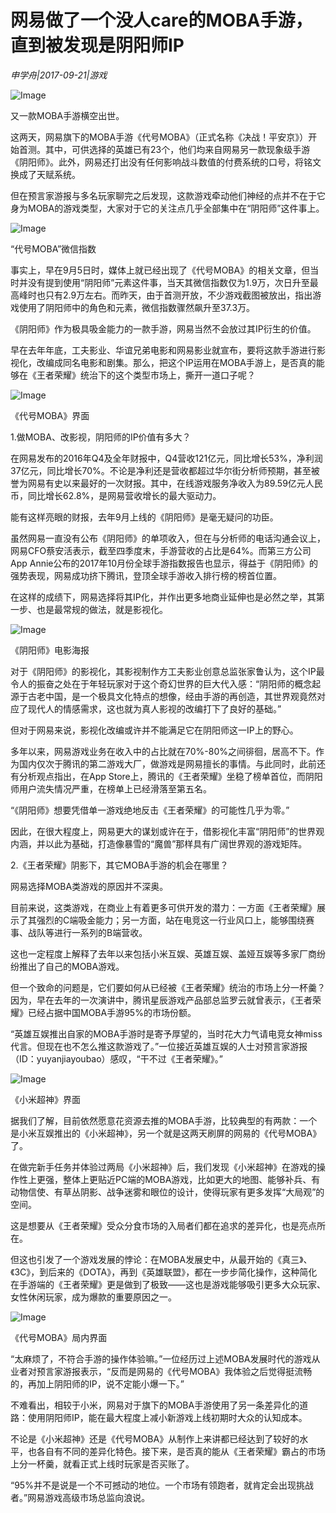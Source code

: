 # 网易做了一个没人care的MOBA手游，直到被发现是阴阳师IP

*申学舟|2017-09-21|游戏*

![Image](http://static.ylzbl.com/uploads/ueditor/php/upload/image/20170922/1506054036292303.jpeg)

又一款MOBA手游横空出世。

这两天，网易旗下的MOBA手游《代号MOBA》（正式名称《决战！平安京》）开始首测。其中，可供选择的英雄已有23个，他们均来自网易另一款现象级手游《阴阳师》。此外，网易还打出没有任何影响战斗数值的付费系统的口号，将铭文换成了天赋系统。

但在预言家游报与多名玩家聊完之后发现，这款游戏牵动他们神经的点并不在于它身为MOBA的游戏类型，大家对于它的关注点几乎全部集中在“阴阳师”这件事上。

![Image](http://p3.pstatp.com/large/3b180000f424da6ce322)

“代号MOBA”微信指数

事实上，早在9月5日时，媒体上就已经出现了《代号MOBA》的相关文章，但当时并没有提到使用“阴阳师”元素这件事，当天其微信指数仅为1.9万，次日升至最高峰时也只有2.9万左右。而昨天，由于首测开放，不少游戏截图被放出，指出游戏使用了阴阳师中的角色和元素，微信指数骤然飙升至37.3万。

《阴阳师》作为极具吸金能力的一款手游，网易当然不会放过其IP衍生的价值。

早在去年年底，工夫影业、华谊兄弟电影和网易影业就宣布，要将这款手游进行影视化，改编成同名电影和剧集。那么，把这个IP运用在MOBA手游上，是否真的能够在《王者荣耀》统治下的这个类型市场上，撕开一道口子呢？

![Image](http://p3.pstatp.com/large/3b110002b9c400f5c4ce)

《代号MOBA》界面

1.做MOBA、改影视，阴阳师的IP价值有多大？

在网易发布的2016年Q4及全年财报中，Q4营收121亿元，同比增长53%，净利润37亿元，同比增长70%。不论是净利还是营收都超过华尔街分析师预期，甚至被誉为网易有史以来最好的一次财报。其中，在线游戏服务净收入为89.59亿元人民币，同比增长62.8%，是网易营收增长的最大驱动力。

能有这样亮眼的财报，去年9月上线的《阴阳师》是毫无疑问的功臣。

虽然网易一直没有公布《阴阳师》的单项收入，但在与分析师的电话沟通会议上，网易CFO蔡安活表示，截至四季度末，手游营收的占比是64%。而第三方公司App Annie公布的2017年10月份全球手游指数报告也显示，得益于《阴阳师》的强势表现，网易成功挤下腾讯，登顶全球手游收入排行榜的榜首位置。

在这样的成绩下，网易选择将其IP化，并作出更多地商业延伸也是必然之举，其第一步、也是最常规的做法，就是影视化。

![Image](http://p1.pstatp.com/large/3b150002acbbc1e4758b)

《阴阳师》电影海报

对于《阴阳师》的影视化，其影视制作方工夫影业创意总监张家鲁认为，这个IP最令人的振奋之处在于年轻玩家对于这个奇幻世界的巨大代入感：“阴阳师的概念起源于古老中国，是一个极具文化特点的想像，经由手游的再创造，其世界观竟然对应了现代人的情感需求，这也就为真人影视的改编打下了良好的基础。”

但对于网易来说，影视化改编或许并不能满足它在阴阳师这一IP上的野心。

多年以来，网易游戏业务在收入中的占比就在70%-80%之间徘徊，居高不下。作为国内仅次于腾讯的第二游戏大厂，做游戏是网易擅长的事情。与此同时，此前还有分析观点指出，在App Store上，腾讯的《王者荣耀》坐稳了榜单首位，而阴阳师用户流失情况严重，在榜单上已经滑落至第五名。

“《阴阳师》想要凭借单一游戏绝地反击《王者荣耀》的可能性几乎为零。”

因此，在很大程度上，网易更大的谋划或许在于，借影视化丰富“阴阳师”的世界观内涵，并以此为基础，打造像暴雪的“魔兽”那样具有广阔世界观的游戏矩阵。

2.《王者荣耀》阴影下，其它MOBA手游的机会在哪里？

网易选择MOBA类游戏的原因并不深奥。

目前来说，这类游戏，在商业上有着更多可供开发的潜力：一方面《王者荣耀》展示了其强烈的C端吸金能力；另一方面，站在电竞这一行业风口上，能够围绕赛事、战队等进行一系列的B端营收。

这也一定程度上解释了去年以来包括小米互娱、英雄互娱、盖娅互娱等多家厂商纷纷推出了自己的MOBA游戏。

但一个致命的问题是，它们要如何从已经被《王者荣耀》统治的市场上分一杯羹？因为，早在去年的一次演讲中，腾讯星辰游戏产品部总监罗云就曾表示，《王者荣耀》已经占据中国MOBA手游95%的市场份额。

“英雄互娱推出自家的MOBA手游时是寄予厚望的，当时花大力气请电竞女神miss代言。但现在也不怎么推这款游戏了。”一位接近英雄互娱的人士对预言家游报（ID：yuyanjiayoubao）感叹，“干不过《王者荣耀》。”

![Image](http://p3.pstatp.com/large/3b170000ffee6ef2a1f7)

《小米超神》界面

据我们了解，目前依然愿意花资源去推的MOBA手游，比较典型的有两款：一个是小米互娱推出的《小米超神》，另一个就是这两天刷屏的网易的《代号MOBA》了。

在做完新手任务并体验过两局《小米超神》后，我们发现《小米超神》在游戏的操作性上更强，整体上更贴近PC端的MOBA游戏，比如更大的地图、能够补兵、有动物信使、有草丛阴影、战争迷雾和眼位的设计，使得玩家有更多发挥“大局观”的空间。

这是想要从《王者荣耀》受众分食市场的入局者们都在追求的差异化，也是亮点所在。

但这也引发了一个游戏发展的悖论：在MOBA发展史中，从最开始的《真三》、《3C》，到后来的《DOTA》，再到《英雄联盟》，都在一步步简化操作，这种简化在手游端的《王者荣耀》更是做到了极致——这也是游戏能够吸引更多大众玩家、女性休闲玩家，成为爆款的重要原因之一。

![Image](http://p3.pstatp.com/large/3b1600028b059c6cf845)

《代号MOBA》局内界面

“太麻烦了，不符合手游的操作体验嘛。”一位经历过上述MOBA发展时代的游戏从业者对预言家游报表示，“反而是网易的《代号MOBA》我体验之后觉得挺流畅的，再加上阴阳师的IP，说不定能小爆一下。”

不难看出，相较于小米，网易对于旗下的MOBA手游使用了另一条差异化的道路：使用阴阳师IP，能在最大程度上减小新游戏上线初期时大众的认知成本。

不论是《小米超神》还是《代号MOBA》从制作上来讲都已经达到了较好的水平，也各自有不同的差异化特色。接下来，是否真的能从《王者荣耀》霸占的市场上分一杯羹，就看正式上线时玩家是否买账了。

“95%并不是说是一个不可撼动的地位。一个市场有领跑者，就肯定会出现挑战者。”网易游戏高级市场总监向浪说。

